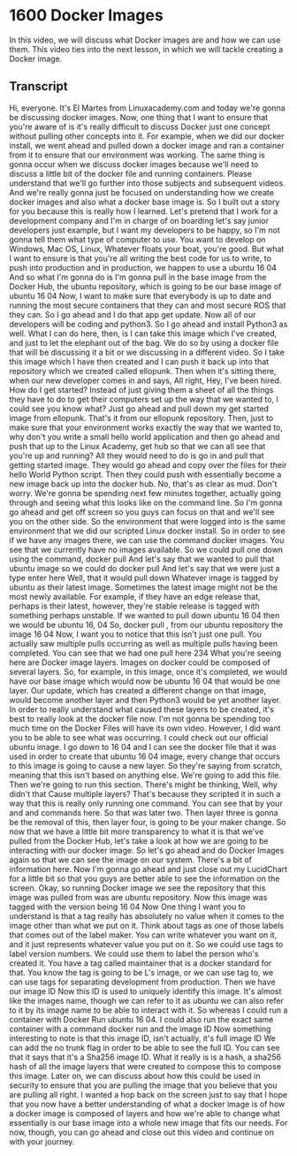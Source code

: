 # 1600 Docker Images

In this video, we will discuss what Docker images are and how we can use them. This video ties into the next lesson, in which we will tackle creating a Docker image.

## Transcript

Hi, everyone. It's El Martes from Linuxacademy.com and today we're gonna be discussing docker images. Now, one thing that I want to ensure that you're aware of is it's really difficult to discuss Docker just one concept without pulling other concepts into it. For example, when we did our docker install, we went ahead and pulled down a docker image and ran a container from it to ensure that our environment was working. The same thing is gonna occur when we discuss docker images because we'll need to discuss a little bit of the docker file and running containers. Please understand that we'll go further into those subjects and subsequent videos. And we're really gonna just be focused on understanding how we create docker images and also what a docker base image is. So I built out a story for you because this is really how I learned. Let's pretend that I work for a development company and I'm in charge of on boarding let's say junior developers just example, but I want my developers to be happy, so I'm not gonna tell them what type of computer to use. You want to develop on Windows, Mac OS, Linux, Whatever floats your boat, you're good. But what I want to ensure is that you're all writing the best code for us to write, to push into production and in production, we happen to use a ubuntu 16 04 And so what I'm gonna do is I'm gonna pull in the base image from the Docker Hub,  the ubuntu repository, which is going to be our base image of ubuntu 16 04 Now, I want to make sure that everybody is up to date and running the most secure containers that they can and most secure ROS that they can. So I go ahead and I do that app get update. Now all of our developers will be coding and python3. So I go ahead and install Python3 as well. What I can do here, then, is I can take this image which I've created, and just to let the elephant out of the bag. We do so by using a docker file that will be discussing it a bit or we discussing in a different video. So I take this image which I have then created and I can push it back up into that repository which we created called ellopunk. Then when it's sitting there, when our new developer comes in and says, All right, Hey, I've been hired. How do I get started? Instead of just giving them a sheet of all the things they have to do to get their computers set up the way that we wanted to, I could see you know what? Just go ahead and pull down my get started image from ellopunk. That's it from our ellopunk repository. Then, just to make sure that your environment works exactly the way that we wanted to, why don't you write a small hello world application and then go ahead and push that up to the Linux Academy, get hub so that we can all see that you're up and running? All they would need to do is go in and pull that getting started image. They would go ahead and copy over the files for their hello World Python script. Then they could push with essentially become a new image back up into the docker hub. No, that's as clear as mud. Don't worry. We're gonna be spending next few minutes together, actually going through and seeing what this looks like on the command line. So I'm gonna go ahead and get off screen so you guys can focus on that and we'll see you on the other side. So the environment that were logged into is the same environment that we did our scripted Linux docker install. So in order to see if we have any images there, we can use the command docker images. You see that we currently have no images available. So we could pull one down using the command, docker pull And let's say that we wanted to pull that ubuntu image so we could do docker pull And let's say that we were just a type enter here Well, that it would pull down Whatever image is tagged by ubuntu as their latest image. Sometimes the latest image might not be the most newly available. For example, if they have an edge release that, perhaps is their latest, however, they're stable release is tagged with something perhaps unstable. If we wanted to pull down ubuntu 16 04 then we would be ubuntu 16, 04 So, docker pull , from our ubuntu repository the image 16 04 Now, I want you to notice that this isn't just one pull. You actually saw multiple pulls occurring as well as multiple pulls having been completed. You can see that we had one pull here 234 What you're seeing here are Docker image layers. Images on docker could be composed of several layers. So, for example, in this image, once it's completed, we would have our base image which would now be ubuntu 16 04 that would be one layer. Our update, which has created a different change on that image, would become another layer and then Python3 would be yet another layer. In order to really understand what caused these layers to be created, it's best to really look at the docker file now. I'm not gonna be spending too much time on the Docker Files will have its own video. However, I did want you to be able to see what was occurring. I could check out our official ubuntu image. I go down to 16 04 and I can see the docker file that it was used in order to create that ubuntu 16 04 image, every change that occurs to this image is going to cause a new layer. So they're saying from scratch, meaning that this isn't based on anything else. We're going to add this file. Then we're going to run this section. There's might be thinking, Well, why didn't that Cause multiple layers? That's because they scripted it in such a way that this is really only running one command. You can see that by your  and and commands here. So that was later two. Then layer three is gonna be the removal of this, then layer four, is going to be your maker change. So now that we have a little bit more transparency to what it is that we've pulled from the Docker Hub, let's take a look at how we are going to be interacting with our docker image. So let's go ahead and do Docker Images again so that we can see the image on our system. There's a bit of information here. Now I'm gonna go ahead and just close out my LucidChart for a little bit so that you guys are better able to see the information on the screen. Okay, so running Docker image we see the repository that this image was pulled from was are ubuntu repository. Now this image was tagged with the version being 16 04 Now One thing I want you to understand is that a tag really has absolutely no value when it comes to the image other than what we put on it. Think about tags as one of those labels that comes out of the label maker. You can write whatever you want on it, and it just represents whatever value you put on it. So we could use tags to label version numbers. We could use them to label the person who's created it. You have a tag called maintainer that is a docker standard for that. You know the tag is going to be L's image, or we can use tag to, we can use tags for separating development from production. Then we have our image ID Now this ID is used to uniquely identify this image. It's almost like the images name, though we can refer to it as ubuntu we can also  refer to it by its image name to be able to interact with it. So whereas I could run a container with Docker Run ubuntu 16 04.  I could also run the exact same container with a command docker run and the image ID Now something interesting to note is that this image ID, isn't actually, it's full image ID We can add the no trunk flag in order to be able to see the full ID. You can see that it says that it's a Sha256 image ID. What it really is is a hash, a sha256 hash of all the image layers that were created to compose this to compose this image. Later on, we can discuss about how this could be used in security to ensure that you are pulling the image that you believe that you are pulling all right. I wanted a hop back on the screen just to say that I hope that you now have a better understanding of what a docker image is of how a docker image is composed of layers and how we're able to change what essentially is our base image into a whole new image that fits our needs. For now, though, you can go ahead and close out this video and continue on with your journey.
